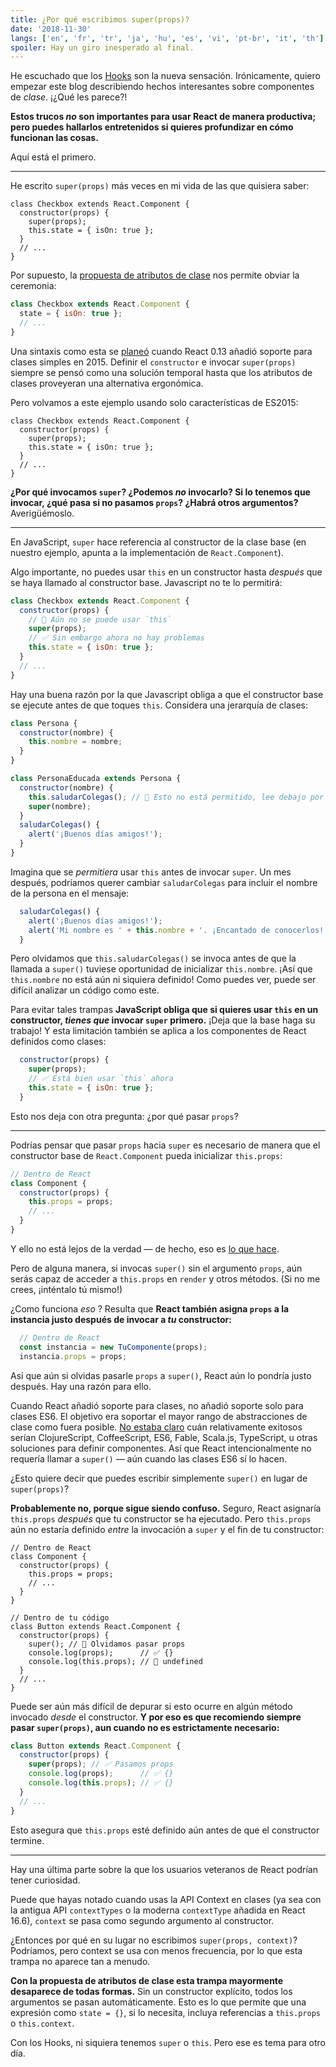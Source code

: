 ```yaml
---
title: ¿Por qué escribimos super(props)?
date: '2018-11-30'
langs: ['en', 'fr', 'tr', 'ja', 'hu', 'es', 'vi', 'pt-br', 'it', 'th']
spoiler: Hay un giro inesperado al final.
---
```


He escuchado que los [Hooks](https://reactjs.org/docs/hooks-intro.html) son la nueva sensación. Irónicamente, quiero empezar este blog describiendo hechos interesantes sobre componentes de *clase*. ¡¿Qué les parece?!

**Estos trucos *no* son importantes para usar React de manera productiva; pero puedes hallarlos entretenidos si quieres profundizar en cómo funcionan las cosas.**

Aquí está el primero.

---

He escrito `super(props)` más veces en mi vida de las que quisiera saber:

```jsx{3}
class Checkbox extends React.Component {
  constructor(props) {
    super(props);
    this.state = { isOn: true };
  }
  // ...
}
```

Por supuesto, la [propuesta de atributos de clase](https://github.com/tc39/proposal-class-fields) nos permite obviar la ceremonia:

```jsx
class Checkbox extends React.Component {
  state = { isOn: true };
  // ...
}
```

Una sintaxis como esta se [planeó](https://reactjs.org/blog/2015/01/27/react-v0.13.0-beta-1.html#es7-property-initializers) cuando React 0.13 añadió soporte para clases simples en 2015. Definir el `constructor` e invocar `super(props)` siempre se pensó como una solución temporal hasta que los atributos de clases proveyeran una alternativa ergonómica.

Pero volvamos a este ejemplo usando solo características de ES2015:

```jsx{3}
class Checkbox extends React.Component {
  constructor(props) {
    super(props);
    this.state = { isOn: true };
  }
  // ...
}
```

**¿Por qué invocamos `super`? ¿Podemos *no* invocarlo? Si lo tenemos que invocar, ¿qué pasa si no pasamos `props`? ¿Habrá otros argumentos?** Averigüémoslo.

---

En JavaScript, `super` hace referencia al constructor de la clase base (en nuestro ejemplo, apunta a la implementación de `React.Component`).

Algo importante, no puedes usar `this` en un constructor hasta *después* que se haya llamado al constructor base. Javascript no te lo permitirá:

```jsx
class Checkbox extends React.Component {
  constructor(props) {
    // 🔴 Aún no se puede usar `this`
    super(props);
    // ✅ Sin embargo ahora no hay problemas
    this.state = { isOn: true };
  }
  // ...
}
```

Hay una buena razón por la que Javascript obliga a que el constructor base se ejecute antes de que toques `this`. Considera una jerarquía de clases:

```jsx
class Persona {
  constructor(nombre) {
    this.nombre = nombre;
  }
}

class PersonaEducada extends Persona {
  constructor(nombre) {
    this.saludarColegas(); // 🔴 Esto no está permitido, lee debajo por qué
    super(nombre);
  }
  saludarColegas() {
    alert('¡Buenos días amigos!');
  }
}
```

Imagina que se *permitiera* usar `this` antes de invocar `super`. Un mes después, podríamos querer cambiar `saludarColegas` para incluir el nombre de la persona en el mensaje:

```jsx
  saludarColegas() {
    alert('¡Buenos días amigos!');
    alert('Mi nombre es ' + this.nombre + '. ¡Encantado de conocerlos!');
  }
```

Pero olvidamos que `this.saludarColegas()` se invoca antes de que la llamada a `super()` tuviese oportunidad de inicializar `this.nombre`. ¡Así que `this.nombre` no está aún ni siquiera definido! Como puedes ver, puede ser difícil analizar un código como este.

Para evitar tales trampas **JavaScript obliga que si quieres usar `this` en un constructor, *tienes que* invocar `super` primero.** ¡Deja que la base haga su trabajo! Y esta limitación también se aplica a los componentes de React definidos como clases:

```jsx
  constructor(props) {
    super(props);
    // ✅ Está bien usar `this` ahora
    this.state = { isOn: true };
  }
```

Esto nos deja con otra pregunta: ¿por qué pasar `props`?

---

Podrías pensar que pasar `props` hacia `super` es necesario de manera que el constructor base de `React.Component` pueda inicializar `this.props`:

```jsx
// Dentro de React
class Component {
  constructor(props) {
    this.props = props;
    // ...
  }
}
```

Y ello no está lejos de la verdad — de hecho, eso es [lo que hace](https://github.com/facebook/react/blob/1d25aa5787d4e19704c049c3cfa985d3b5190e0d/packages/react/src/ReactBaseClasses.js#L22).

Pero de alguna manera, si invocas `super()` sin el argumento `props`, aún serás capaz de acceder a `this.props` en `render` y otros métodos. (Si no me crees, ¡inténtalo tú mismo!)

¿Como funciona *eso* ? Resulta que **React también asigna `props` a la instancia justo después de invocar a *tu* constructor:**

```jsx
  // Dentro de React
  const instancia = new TuComponente(props);
  instancia.props = props;
```

Así que aún si olvidas pasarle `props` a `super()`, React aún lo pondría justo después. Hay una razón para ello.

Cuando React añadió soporte para clases, no añadió soporte solo para clases ES6. El objetivo era soportar el mayor rango de abstracciones de clase como fuera posible. [No estaba claro](https://reactjs.org/blog/2015/01/27/react-v0.13.0-beta-1.html#other-languages) cuán relativamente exitosos serían ClojureScript, CoffeeScript, ES6, Fable, Scala.js, TypeScript, u otras soluciones para definir componentes. Así que React intencionalmente no requería llamar a `super()` — aún cuando las clases ES6 sí lo hacen.

¿Esto quiere decir que puedes escribir simplemente `super()` en lugar de `super(props)`?

**Probablemente no, porque sigue siendo confuso.** Seguro, React asignaría `this.props` *después* que tu constructor se ha ejecutado. Pero `this.props` aún no estaría definido *entre* la invocación a `super` y el fin de tu constructor:

```jsx{14}
// Dentro de React
class Component {
  constructor(props) {
    this.props = props;
    // ...
  }
}

// Dentro de tu código
class Button extends React.Component {
  constructor(props) {
    super(); // 😬 Olvidamos pasar props
    console.log(props);      // ✅ {}
    console.log(this.props); // 😬 undefined 
  }
  // ...
}
```

Puede ser aún más difícil de depurar si esto ocurre en algún método invocado *desde* el constructor. **Y por eso es que recomiendo siempre pasar `super(props)`, aun cuando no es estrictamente necesario:**

```jsx
class Button extends React.Component {
  constructor(props) {
    super(props); // ✅ Pasamos props
    console.log(props);      // ✅ {}
    console.log(this.props); // ✅ {}
  }
  // ...
}
```

Esto asegura que `this.props` esté definido aún antes de que el constructor termine.

-----

Hay una última parte sobre la que los usuarios veteranos de React podrían tener curiosidad.

Puede que hayas notado cuando usas la API Context en clases (ya sea con la antigua API `contextTypes` o la moderna `contextType` añadida en React 16.6), `context` se pasa como segundo argumento al constructor.

¿Entonces por qué en su lugar no escribimos `super(props, context)`? Podríamos, pero context se usa con menos frecuencia, por lo que esta trampa no aparece tan a menudo.

**Con la propuesta de atributos de clase esta trampa mayormente desaparece de todas formas.** Sin un constructor explícito, todos los argumentos se pasan automáticamente. Esto es lo que permite que una expresión como `state = {}`, si lo necesita, incluya referencias a `this.props` o `this.context`.

Con los Hooks, ni siquiera tenemos `super` o `this`. Pero ese es tema para otro día.
